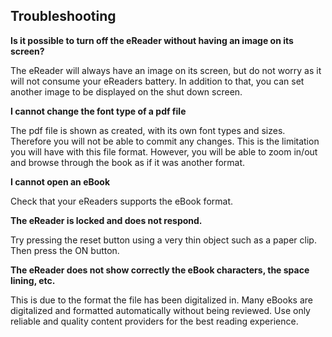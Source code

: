 ## Troubleshooting

**Is it possible to turn off the eReader without having an image on its screen?**

The eReader will always have an image on its screen, but do not worry as it will not consume your eReaders battery. In addition to that, you can set another image to be displayed on the shut down screen.

**I cannot change the font type of a pdf file**

The pdf file is shown as created, with its own font types and sizes. Therefore you will not be able to commit any changes. This is the limitation you will have with this file format. However, you will be able to zoom in/out and browse through the book as if it was another format.

**I cannot open an eBook**

Check that your eReaders supports the eBook format.

**The eReader is locked and does not respond.**

Try pressing the reset button using a very thin object such as a paper clip. Then press the ON button. 

**The eReader does not show correctly the eBook characters, the space lining, etc.**

This is due to the format the file has been digitalized in. Many eBooks are digitalized and formatted automatically without being reviewed. Use only reliable and quality content providers for the best reading experience.

